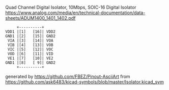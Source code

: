 Quad Channel Digital Isolator, 10Mbps, SOIC-16
Digital Isolator
https://www.analog.com/media/en/technical-documentation/data-sheets/ADUM1400_1401_1402.pdf


	     +----------+
	VDD1 |[1]   [16]| VDD2
	GND1 |[2]   [15]| GND2
	 VIA |[3]   [14]| VOA
	 VIB |[4]   [13]| VOB
	 VIC |[5]   [12]| VOC
	 VOD |[6]   [11]| VID
	 VE1 |[7]   [10]| VE2
	GND1 |[8]   [ 9]| GND2
	     +----------+


generated by https://github.com/FBEZ/Pinout-AsciiArt from https://github.com/ask6483/kicad-symbols/blob/master/Isolator.kicad_sym